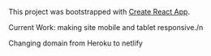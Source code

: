 This project was bootstrapped with [Create React App](https://github.com/facebook/create-react-app).

Current Work: making site mobile and tablet responsive./n

Changing domain from Heroku to netlify
